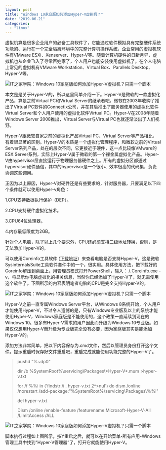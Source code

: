 ```yaml
---
layout: post
title: "Windows 10家庭版如何添加Hyper-V虚拟机？"
date: "2019-06-21"
categories: 
  - "linux"
---
```


虚拟机算是很多企业用户的必备工具软件了，它能通过软件模拟具有完整硬件系统功能的、运行在一个完全隔离环境中的完整计算机操作系统，企业常用的虚拟机软件有VMware ESXi、Xenserver、Hyper-V等。随着计算机硬件的日新月异，虚拟机也从企业飞入了寻常百姓家了，个人用户也能安装使用虚拟机了。在个人电脑上常见的虚拟机有VMware Workstation、Virtual Box、Parallels Desktop、Hyper-V等。

![](https://img.ithome.com/newsuploadfiles/2018/8/20180805_203625_160.jpeg@wm_1,k_aW1nL3FkLnBuZw==,y_20,o_100,x_20,g_7 "IT之家学院：Windows 10家庭版如何添加Hyper-V虚拟机？只需一个脚本")

本文是是关于Hyper-V的，所以这里简单介绍一下。Hyper-V是微软的一款虚拟化产品，算是之前Virtual PC和Virtual Server的继承者吧。微软在2003年收购了推出了Virtual PC软件的Connectix公司，并在其后推出了服务器使用的虚拟化软件Virtual Server和个人用户使用的虚拟化软件Virtual PC。Hyper-V在2008年随着Windows Server 2008推出，Virtual Server与Virtual PC也就逐渐淡出了人们视野。

Hyper-V跟微软自家之前的虚拟化产品Virtual PC、Virtual Server等产品相比，有着很显著的区别。Hyper-V的本质是一个虚拟化管理程序，和微软之前的Virtual Server系列产品，处在的层次不同，它更接近于硬件，这一点比较像VMware的ESX Server系列，实际上Hyper-V属于微软的第一个裸金属虚拟化产品。Hyper-V由hypervisor层直接运行于物理服务器硬件之上。所有的虚拟分区都通过hypervisor硬件通信，其中的hypervisor是一个很小、效率很高的代码集，负责协调这些调用。

正因为以上原因，Hyper-V对硬件还是有些要求的，针对服务器，只要满足以下四个条件就可以使用Hyper-v角色：

1.CPU支持数据执行保护（DEP）。

2.CPU支持硬件虚拟化技术。

3.CPU64位处理器。

4.内存最低限度为2GB。

针对个人电脑，除了以上几个要求外，CPU还必须支持二级地址转换，否则，是无法添加Hyper-V的。

可以使用Coreinfo工具软件 ([下载地址](https://download.sysinternals.com/files/Coreinfo.zip)）来查看电脑是否支持Hyper-V，这是微软SysinternalsSuite工具软件套件中的一个，很实用。具体使用方法，把下载好的Coreinfo解压到桌面上，用管理员模式打开PowerShell，输入：.\\ Coreinfo.exe -v，将显示你电脑虚拟化的相关信息，当然你已经添加了Hyper-V了，就无需使用这个软件了。下图所示的内容表明笔者电脑的CPU是完全支持Hyper-V的。

![](https://img.ithome.com/newsuploadfiles/2018/8/20180805_203625_289.png@wm_1,k_aW1nL3F3LnBuZw==,y_20,o_100,x_20,g_9 "IT之家学院：Windows 10家庭版如何添加Hyper-V虚拟机？只需一个脚本")

Hyper-V之前一直专属Windows Server平台，从Windows 8系统开始，个人用户才能使用Hyper-V，不过令人遗憾的是，只有Windows专业版及以上的系统才能使用Hyper-V，Windows家庭版是不能使用的，这个政策一直延续到现在的Windows 10。很多有Hyper-V需求的用户因此而升级为Windows 10专业版。如果仅仅想用Hyper-V而升级为专业版完全没有必要，因为家庭版其实是能添加Hyper-V的。

添加方法非常简单，把以下内容保存为.cmd文件，然后以管理员身份打开这个文件。提示重启时保存好文件重启吧，重启完成就能使用功能完整的Hyper-V了。

> pushd "%~dp0"
> 
> dir /b %SystemRoot%\\servicing\\Packages\\\*Hyper-V\*.mum >hyper-v.txt
> 
> for /f %%i in ('findstr /i . hyper-v.txt 2^>nul') do dism /online /norestart /add-package:"%SystemRoot%\\servicing\\Packages\\%%i"
> 
> del hyper-v.txt
> 
> Dism /online /enable-feature /featurename:Microsoft-Hyper-V-All /LimitAccess /ALL

![](https://img.ithome.com/newsuploadfiles/2018/8/20180805_203625_407.png@wm_1,k_aW1nL3F3LnBuZw==,y_20,o_100,x_20,g_9 "IT之家学院：Windows 10家庭版如何添加Hyper-V虚拟机？只需一个脚本")

脚本执行过程如上图所示，按Y重启之后，就可以在开始菜单-所有应用-Windows管理工具中找到“Hyper-V管理器”了，打开它就能使用Hyper-V。

